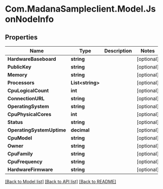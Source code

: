 
# Com.MadanaSampleclient.Model.JsonNodeInfo

## Properties

Name | Type | Description | Notes
------------ | ------------- | ------------- | -------------
**HardwareBaseboard** | **string** |  | [optional] 
**PublicKey** | **string** |  | [optional] 
**Memory** | **string** |  | [optional] 
**Processors** | **List&lt;string&gt;** |  | [optional] 
**CpuLogicalCount** | **int** |  | [optional] 
**ConnectionURL** | **string** |  | [optional] 
**OperatingSystem** | **string** |  | [optional] 
**CpuPhysicalCores** | **int** |  | [optional] 
**Status** | **string** |  | [optional] 
**OperatingSystemUptime** | **decimal** |  | [optional] 
**CpuModel** | **string** |  | [optional] 
**Owner** | **string** |  | [optional] 
**CpuFamily** | **string** |  | [optional] 
**CpuFrequency** | **string** |  | [optional] 
**HardwareFirmware** | **string** |  | [optional] 

[[Back to Model list]](../README.md#documentation-for-models)
[[Back to API list]](../README.md#documentation-for-api-endpoints)
[[Back to README]](../README.md)

